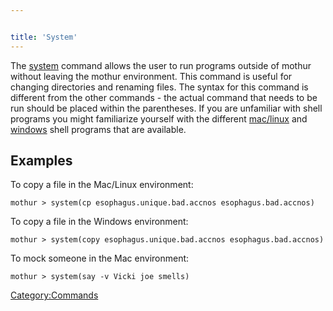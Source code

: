 ```yaml
---


title: 'System'
---
```

The [system](system) command allows the user to run programs
outside of mothur without leaving the mothur environment. This command
is useful for changing directories and renaming files. The syntax for
this command is different from the other commands - the actual command
that needs to be run should be placed within the parentheses. If you are
unfamiliar with shell programs you might familiarize yourself with the
different [ mac/linux](wp:List_of_Unix_programs) and [
windows](wp:List_of_DOS_commands) shell programs that are
available.

## Examples

To copy a file in the Mac/Linux environment:

    mothur > system(cp esophagus.unique.bad.accnos esophagus.bad.accnos)

To copy a file in the Windows environment:

    mothur > system(copy esophagus.unique.bad.accnos esophagus.bad.accnos)

To mock someone in the Mac environment:

    mothur > system(say -v Vicki joe smells)

[Category:Commands](Category:Commands)
